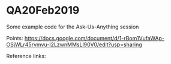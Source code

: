 # QA20Feb2019
Some example code for the Ask-Us-Anything session

Points:
https://docs.google.com/document/d/1-rBom1VufaWAp-OSjWLr45rvmvu-I2LzwnMMsLl90V0/edit?usp=sharing

Reference links:



